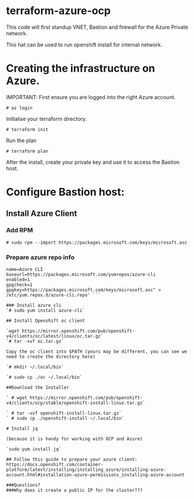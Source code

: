 # terraform-azure-ocp
This code will first standup VNET, Bastion and firewall for the Azure Private network.

This hat can be used to run openshift install for internal network.

# Creating the infrastructure on Azure.
IMPORTANT: First ensure you are logged into the right Azure account.

`# az login`

Initialise your terraform directory.

`# terraform init`

Run the plan

`# terraform plan`

After the install, create your private key and use it to access the Bastion host.

# Configure Bastion host:

## Install Azure Client

### Add RPM

`# sudo rpm --import https://packages.microsoft.com/keys/microsoft.asc`

### Prepare azure repo info

``` # sudo sh -c 'echo -e "[azure-cli]
name=Azure CLI
baseurl=https://packages.microsoft.com/yumrepos/azure-cli
enabled=1
gpgcheck=1
gpgkey=https://packages.microsoft.com/keys/microsoft.asc" > /etc/yum.repos.d/azure-cli.repo' ```

### Install azure cli
`# sudo yum install azure-cli`

## Install Openshift oc client

`wget https://mirror.openshift.com/pub/openshift-v4/clients/oc/latest/linux/oc.tar.gz`
`# tar -xvf oc.tar.gz`

Copy the oc client into $PATH (yours may be different, you can see we need to create the directory here)

`# mkdir ~/.local/bin`

`# sudo cp ./oc ~/.local/bin`

##Download the Installer

` # wget https://mirror.openshift.com/pub/openshift-v4/clients/ocp/stable/openshift-install-linux.tar.gz`

` # tar -xvf openshift-install-linux.tar.gz`
` # sudo cp ./openshift-install ~/.local/bin`

# Install jq

(because it is handy for working with OCP and Azure)

`sudo yum install jq`

## Follow this guide to prepare your azure client:
https://docs.openshift.com/container-platform/latest/installing/installing_azure/installing-azure-account.html#installation-azure-permissions_installing-azure-account

###Questions?
###Why does it create a public IP for the cluster???